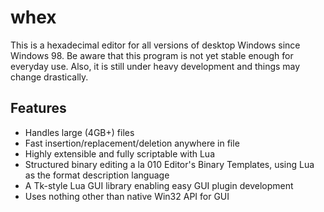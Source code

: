 # whex
This is a hexadecimal editor for all versions of desktop Windows since Windows
98. Be aware that this program is not yet stable enough for everyday use. Also,
it is still under heavy development and things may change drastically.

## Features

* Handles large (4GB+) files
* Fast insertion/replacement/deletion anywhere in file
* Highly extensible and fully scriptable with Lua
* Structured binary editing a la 010 Editor's Binary Templates, using Lua as
  the format description language
* A Tk-style Lua GUI library enabling easy GUI plugin development
* Uses nothing other than native Win32 API for GUI
